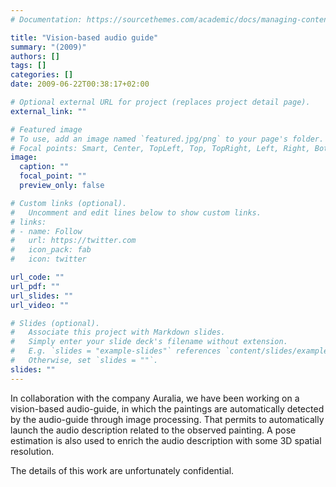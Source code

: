 ```yaml
---
# Documentation: https://sourcethemes.com/academic/docs/managing-content/

title: "Vision-based audio guide"
summary: "(2009)"
authors: []
tags: []
categories: []
date: 2009-06-22T00:38:17+02:00

# Optional external URL for project (replaces project detail page).
external_link: ""

# Featured image
# To use, add an image named `featured.jpg/png` to your page's folder.
# Focal points: Smart, Center, TopLeft, Top, TopRight, Left, Right, BottomLeft, Bottom, BottomRight.
image:
  caption: ""
  focal_point: ""
  preview_only: false

# Custom links (optional).
#   Uncomment and edit lines below to show custom links.
# links:
# - name: Follow
#   url: https://twitter.com
#   icon_pack: fab
#   icon: twitter

url_code: ""
url_pdf: ""
url_slides: ""
url_video: ""

# Slides (optional).
#   Associate this project with Markdown slides.
#   Simply enter your slide deck's filename without extension.
#   E.g. `slides = "example-slides"` references `content/slides/example-slides.md`.
#   Otherwise, set `slides = ""`.
slides: ""
---
```

In collaboration with the company Auralia, we have been working on a vision-based audio-guide, in which the paintings are automatically detected by the audio-guide through image processing.
That permits to automatically launch the audio description related to the observed painting. A pose estimation is also used to enrich the audio description with some 3D spatial resolution.

The details of this work are unfortunately confidential. 
